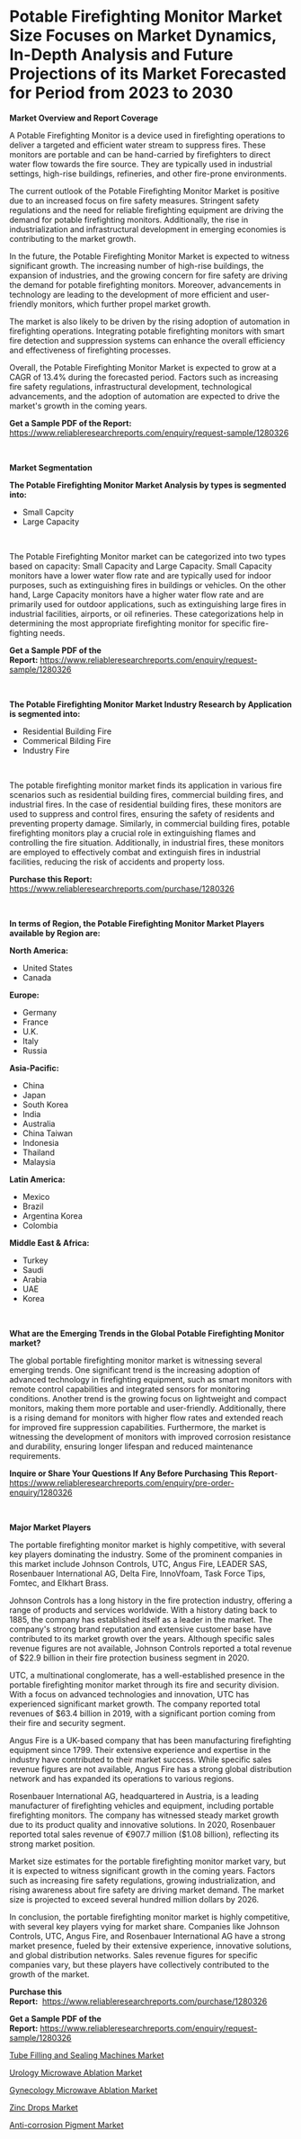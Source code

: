 <p><h1>Potable Firefighting Monitor Market Size Focuses on Market Dynamics, In-Depth Analysis and Future Projections of its Market Forecasted for Period from 2023 to 2030</h1></p><p><strong>Market Overview and Report Coverage</strong></p>
<p><p>A Potable Firefighting Monitor is a device used in firefighting operations to deliver a targeted and efficient water stream to suppress fires. These monitors are portable and can be hand-carried by firefighters to direct water flow towards the fire source. They are typically used in industrial settings, high-rise buildings, refineries, and other fire-prone environments.</p><p>The current outlook of the Potable Firefighting Monitor Market is positive due to an increased focus on fire safety measures. Stringent safety regulations and the need for reliable firefighting equipment are driving the demand for potable firefighting monitors. Additionally, the rise in industrialization and infrastructural development in emerging economies is contributing to the market growth.</p><p>In the future, the Potable Firefighting Monitor Market is expected to witness significant growth. The increasing number of high-rise buildings, the expansion of industries, and the growing concern for fire safety are driving the demand for potable firefighting monitors. Moreover, advancements in technology are leading to the development of more efficient and user-friendly monitors, which further propel market growth.</p><p>The market is also likely to be driven by the rising adoption of automation in firefighting operations. Integrating potable firefighting monitors with smart fire detection and suppression systems can enhance the overall efficiency and effectiveness of firefighting processes.</p><p>Overall, the Potable Firefighting Monitor Market is expected to grow at a CAGR of 13.4% during the forecasted period. Factors such as increasing fire safety regulations, infrastructural development, technological advancements, and the adoption of automation are expected to drive the market's growth in the coming years.</p></p>
<p><strong>Get a Sample PDF of the Report:</strong> <a href="https://www.reliableresearchreports.com/enquiry/request-sample/1280326">https://www.reliableresearchreports.com/enquiry/request-sample/1280326</a></p>
<p>&nbsp;</p>
<p><strong>Market Segmentation</strong></p>
<p><strong>The Potable Firefighting Monitor Market Analysis by types is segmented into:</strong></p>
<p><ul><li>Small Capcity</li><li>Large Capacity</li></ul></p>
<p>&nbsp;</p>
<p><p>The Potable Firefighting Monitor market can be categorized into two types based on capacity: Small Capacity and Large Capacity. Small Capacity monitors have a lower water flow rate and are typically used for indoor purposes, such as extinguishing fires in buildings or vehicles. On the other hand, Large Capacity monitors have a higher water flow rate and are primarily used for outdoor applications, such as extinguishing large fires in industrial facilities, airports, or oil refineries. These categorizations help in determining the most appropriate firefighting monitor for specific fire-fighting needs.</p></p>
<p><strong>Get a Sample PDF of the Report:</strong>&nbsp;<a href="https://www.reliableresearchreports.com/enquiry/request-sample/1280326">https://www.reliableresearchreports.com/enquiry/request-sample/1280326</a></p>
<p>&nbsp;</p>
<p><strong>The Potable Firefighting Monitor Market Industry Research by Application is segmented into:</strong></p>
<p><ul><li>Residential Building Fire</li><li>Commerical Bilding Fire</li><li>Industry Fire</li></ul></p>
<p>&nbsp;</p>
<p><p>The potable firefighting monitor market finds its application in various fire scenarios such as residential building fires, commercial building fires, and industrial fires. In the case of residential building fires, these monitors are used to suppress and control fires, ensuring the safety of residents and preventing property damage. Similarly, in commercial building fires, potable firefighting monitors play a crucial role in extinguishing flames and controlling the fire situation. Additionally, in industrial fires, these monitors are employed to effectively combat and extinguish fires in industrial facilities, reducing the risk of accidents and property loss.</p></p>
<p><strong>Purchase this Report:</strong>&nbsp; <a href="https://www.reliableresearchreports.com/purchase/1280326">https://www.reliableresearchreports.com/purchase/1280326</a></p>
<p>&nbsp;</p>
<p><strong>In terms of Region, the Potable Firefighting Monitor Market Players available by Region are:</strong></p>
<p>
    <p> <strong> North America: </strong>
        <ul>
            <li>United States</li>
            <li>Canada</li>
        </ul>
        </p> 
    <p> <strong> Europe: </strong>
        <ul>
            <li>Germany</li>
            <li>France</li>
            <li>U.K.</li>
            <li>Italy</li>
            <li>Russia</li>
        </ul>
        </p> 
    <p> <strong> Asia-Pacific: </strong>
        <ul>
            <li>China</li>
            <li>Japan</li>
            <li>South Korea</li>
            <li>India</li>
            <li>Australia</li>
            <li>China Taiwan</li>
            <li>Indonesia</li>
            <li>Thailand</li>
            <li>Malaysia</li>
        </ul>
        </p> 
    <p> <strong> Latin America: </strong>
        <ul>
            <li>Mexico</li>
            <li>Brazil</li>
            <li>Argentina Korea</li>
            <li>Colombia</li>
        </ul>
        </p> 
    <p> <strong> Middle East & Africa: </strong>
        <ul>
            <li>Turkey</li>
            <li>Saudi</li>
            <li>Arabia</li>
            <li>UAE</li>
            <li>Korea</li>
        </ul>
    </p>
    </p>
<p>&nbsp;</p>
<p><strong>What are the Emerging Trends in the Global Potable Firefighting Monitor market?</strong></p>
<p><p>The global portable firefighting monitor market is witnessing several emerging trends. One significant trend is the increasing adoption of advanced technology in firefighting equipment, such as smart monitors with remote control capabilities and integrated sensors for monitoring conditions. Another trend is the growing focus on lightweight and compact monitors, making them more portable and user-friendly. Additionally, there is a rising demand for monitors with higher flow rates and extended reach for improved fire suppression capabilities. Furthermore, the market is witnessing the development of monitors with improved corrosion resistance and durability, ensuring longer lifespan and reduced maintenance requirements.</p></p>
<p><strong>Inquire or Share Your Questions If Any Before Purchasing This Report</strong>- <a href="https://www.reliableresearchreports.com/enquiry/pre-order-enquiry/1280326">https://www.reliableresearchreports.com/enquiry/pre-order-enquiry/1280326</a></p>
<p>&nbsp;</p>
<p><strong>Major Market Players</strong></p>
<p><p>The portable firefighting monitor market is highly competitive, with several key players dominating the industry. Some of the prominent companies in this market include Johnson Controls, UTC, Angus Fire, LEADER SAS, Rosenbauer International AG, Delta Fire, InnoVfoam, Task Force Tips, Fomtec, and Elkhart Brass.</p><p>Johnson Controls has a long history in the fire protection industry, offering a range of products and services worldwide. With a history dating back to 1885, the company has established itself as a leader in the market. The company's strong brand reputation and extensive customer base have contributed to its market growth over the years. Although specific sales revenue figures are not available, Johnson Controls reported a total revenue of $22.9 billion in their fire protection business segment in 2020.</p><p>UTC, a multinational conglomerate, has a well-established presence in the portable firefighting monitor market through its fire and security division. With a focus on advanced technologies and innovation, UTC has experienced significant market growth. The company reported total revenues of $63.4 billion in 2019, with a significant portion coming from their fire and security segment.</p><p>Angus Fire is a UK-based company that has been manufacturing firefighting equipment since 1799. Their extensive experience and expertise in the industry have contributed to their market success. While specific sales revenue figures are not available, Angus Fire has a strong global distribution network and has expanded its operations to various regions.</p><p>Rosenbauer International AG, headquartered in Austria, is a leading manufacturer of firefighting vehicles and equipment, including portable firefighting monitors. The company has witnessed steady market growth due to its product quality and innovative solutions. In 2020, Rosenbauer reported total sales revenue of €907.7 million ($1.08 billion), reflecting its strong market position.</p><p>Market size estimates for the portable firefighting monitor market vary, but it is expected to witness significant growth in the coming years. Factors such as increasing fire safety regulations, growing industrialization, and rising awareness about fire safety are driving market demand. The market size is projected to exceed several hundred million dollars by 2026.</p><p>In conclusion, the portable firefighting monitor market is highly competitive, with several key players vying for market share. Companies like Johnson Controls, UTC, Angus Fire, and Rosenbauer International AG have a strong market presence, fueled by their extensive experience, innovative solutions, and global distribution networks. Sales revenue figures for specific companies vary, but these players have collectively contributed to the growth of the market.</p></p>
<p><strong>Purchase this Report:</strong>&nbsp;&nbsp;<a href="https://www.reliableresearchreports.com/purchase/1280326">https://www.reliableresearchreports.com/purchase/1280326</a></p>
<p></p>
<p><strong>Get a Sample PDF of the Report:</strong>&nbsp;<a href="https://www.reliableresearchreports.com/enquiry/request-sample/1280326">https://www.reliableresearchreports.com/enquiry/request-sample/1280326</a></p>
<p><p><a href="https://medium.com/@markuspagac/tube-filling-and-sealing-machines-market-size-growth-forecast-2023-2030-d4921c313f11">Tube Filling and Sealing Machines Market</a></p><p><a href="https://www.linkedin.com/pulse/urology-microwave-ablation-market-share-amp-new-trends-analysis/">Urology Microwave Ablation Market</a></p><p><a href="https://www.linkedin.com/pulse/gynecology-microwave-ablation-market-size-share-global-analysis/">Gynecology Microwave Ablation Market</a></p><p><a href="https://medium.com/@ewellklocko/zinc-drops-market-size-cagr-trends-2024-2030-b047a25c2dd2">Zinc Drops Market</a></p><p><a href="https://github.com/ruslanpoljakovrd177/Market-Research-Report-List-1/blob/main/anti-corrosion-pigment-market.md">Anti-corrosion Pigment Market</a></p></p>